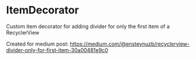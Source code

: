 # ItemDecorator
Custom item decorator for adding divider for only the first item of a RecyclerView

Created for medium post: https://medium.com/@ensteynuzb/recyclerview-divider-only-for-first-item-30a00481e9c0
